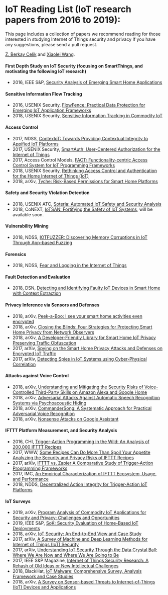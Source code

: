 # IoT Reading List (IoT research papers from 2016 to 2019):
This page includes a collection of papers we recommend reading for those interested in studying Internet of Things security and privacy 
If you have any suggestions, please send a pull request.

[Z. Berkay Celik](https://beerkay.github.io/) and [Xiaolei Wang](mailto:xxw170@psu.edu).

#### First Depth Study on IoT Security (focusing on SmartThings, and motivating the following IoT research)
- 2016, IEEE S&P, [Security Analysis of Emerging Smart Home Applications](http://iotsecurity.eecs.umich.edu/img/Fernandes_SmartThingsSP16.pdf)

#### Sensitive Information Flow Tracking
- 2016, USENIX Security, [FlowFence: Practical Data Protection for Emerging IoT Application Frameworks](https://www.usenix.org/system/files/conference/usenixsecurity16/sec16_paper_fernandes.pdf)
- 2018, USENIX Security, [Sensitive Information Tracking in Commodity IoT](https://www.usenix.org/system/files/conference/usenixsecurity18/sec18-celik.pdf)

#### Access Control 
- 2017, NDSS, [ContexIoT: Towards Providing Contextual Integrity to Appified IoT Platforms](http://web.eecs.umich.edu/~jackjia/material/contexiot_ndss17.pdf) 
- 2017, USENIX Security, [SmartAuth: User-Centered Authorization for the Internet of Things](https://www.usenix.org/system/files/conference/usenixsecurity17/sec17-tian.pdf)
- 2017, Access Control Models, [FACT: Functionality-centric Access Control System for IoT Programming Frameworks](http://www.corelab.or.kr/Pubs/sacmat17_fact.pdf)
- 2018, USENIX Security, [Rethinking Access Control and Authentication for the Home Internet of Things (IoT)](https://www.usenix.org/system/files/conference/usenixsecurity18/sec18-he.pdf)
- 2018, arXiv, [Tyche: Risk-Based Permissions for Smart Home Platforms](https://arxiv.org/pdf/1801.04609)

#### Safety and Security Violation Detection 
- 2018, USENIX ATC, [Soteria: Automated IoT Safety and Security Analysis](https://www.usenix.org/system/files/conference/atc18/atc18-celik.pdf)
- 2018, CoNEXT, [IoTSAN: Fortifying the Safety of IoT Systems](https://github.com/Beerkay/IoTResearch/), will be available soon.

#### Vulnerability Mining 
- 2018, NDSS, [IOTFUZZER: Discovering Memory Corruptions in IoT Through App-based Fuzzing](http://web.cse.ohio-state.edu/~lin.3021/file/NDSS18b.pdf)

#### Forensics 
- 2018, NDSS, [Fear and Logging in the Internet of Things](http://seclab.illinois.edu/wp-content/uploads/2017/12/wang2018fear.pdf)

#### Fault Detection and Evaluation 
- 2018, DSN, [Detecting and Identifying Faulty IoT Devices in Smart Home with Context Extraction](https://ieeexplore.ieee.org/document/8416520/)

#### Privacy Inference via Sensors and Defenses
- 2018, arXiv, [Peek-a-Boo: I see your smart home activities even encrypted](https://arxiv.org/pdf/1808.02741)
- 2018, arXiv, [Closing the Blinds: Four Strategies for Protecting Smart Home Privacy from Network Observers](https://arxiv.org/pdf/1705.06809.pdf)
- 2018, arXiv, [A Developer-Friendly Library for Smart Home IoT Privacy Preserving Traffic Obfuscation](https://arxiv.org/pdf/1808.07432.pdf)
- 2017, arXiv, [Spying on the Smart Home Privacy Attacks and Defenses on Encrypted IoT Traffic](https://arxiv.org/pdf/1708.05044.pdf) 
- 2017, arXiv, [Detecting Spies in IoT Systems using Cyber-Physical Correlation](https://faculty.washington.edu/lagesse/publications/HiddenSensorDetection.pdf) 

#### Attacks against Voice Control 
- 2018, arXiv, [Understanding and Mitigating the Security Risks of Voice-Controlled Third-Party Skills on Amazon Alexa and Google Home](https://arxiv.org/pdf/1805.01525.pdf)
- 2018, arXiv, [Adversarial Attacks Against Automatic Speech Recognition Systems via Psychoacoustic Hiding](https://arxiv.org/pdf/1808.05665.pdf)
- 2018, arXiv, [CommanderSong: A Systematic Approach for Practical Adversarial Voice Recognition](https://arxiv.org/pdf/1801.08535.pdf)
- 2018, arXiv, [Nonsense Attacks on Google Assistant](https://arxiv.org/pdf/1808.01947.pdf)

#### IFTTT Platform Measurement, and Security Analysis
- 2016, CHI, [Trigger-Action Programming in the Wild: An Analysis of 200,000 IFTTT Recipes](https://par.nsf.gov/servlets/purl/10026427)
- 2017, WWW, [Some Recipes Can Do More Than Spoil Your Appetite Analyzing the Security and Privacy Risks of IFTTT Recipes](http://www.andrew.cmu.edu/user/liminjia/research/papers/ifttt-info-flows-www2017.pdf)
- 2017, arXiv, [IFTTT vs. Zapier A Comparative Study of Trigger-Action Programming Frameworks](https://arxiv.org/pdf/1808.02741) 
- 2017, IMC, [An Empirical Characterization of IFTTT Ecosystem, Usage, and Performance](https://conferences.sigcomm.org/imc/2017/papers/imc17-final41.pdf)
- 2018, NDDS, [Decentralized Action Integrity for Trigger-Action IoT Platforms](http://earlence.com/assets/papers/dtap_ndss18.pdf) 

#### IoT Surveys  
- 2019, arXiv, [Program Analysis of Commodity IoT Applications for Security and Privacy: Challenges and Opportunities](https://arxiv.org/pdf/1809.06962.pdf)
- 2019, IEEE S&P, [SoK: Security Evaluation of Home-Based IoT Deployments](https://www.computer.org/csdl/proceedings/sp/2019/6660/00/666001a208-abs.html)
- 2018, arXiv, [IoT Security: An End-to-End View and Case Study](https://arxiv.org/pdf/1805.05853.pdf)
- 2017, arXiv, [A Survey of Machine and Deep Learning Methods for Internet of Things (IoT) Security](https://arxiv.org/pdf/1807.11023.pdf)
- 2017, arXiv, [Understanding IoT Security Through the Data Crystal Ball: Where We Are Now and Where We Are Going to Be](https://arxiv.org/pdf/1703.09809.pdf)
- 2017, IEEE S&P Magazine, [Internet of Things Security Research: A Rehash of Old Ideas or New Intellectual Challenges](https://arxiv.org/pdf/1705.08522.pdf)
- 2018, BlackHat, [IoT Malware: Comprehensive Survey, Analysis Framework and Case Studies](https://i.blackhat.com/us-18/Thu-August-9/us-18-Costin-Zaddach-IoT-Malware-Comprehensive-Survey-Analysis-Framework-and-Case-Studies-wp.pdf)
- 2018, arXiv, [A Survey on Sensor-based Threats to Internet-of-Things (IoT) Devices and Applications](https://arxiv.org/pdf/1802.02041.pdf)
